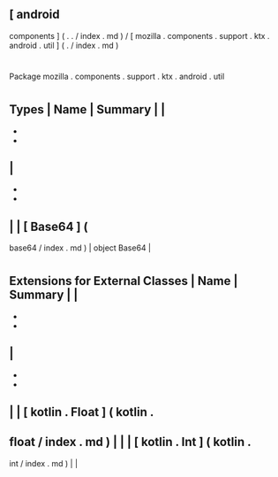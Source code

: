 [
android
-
components
]
(
.
.
/
index
.
md
)
/
[
mozilla
.
components
.
support
.
ktx
.
android
.
util
]
(
.
/
index
.
md
)
#
#
Package
mozilla
.
components
.
support
.
ktx
.
android
.
util
#
#
#
Types
|
Name
|
Summary
|
|
-
-
-
|
-
-
-
|
|
[
Base64
]
(
-
base64
/
index
.
md
)
|
object
Base64
|
#
#
#
Extensions
for
External
Classes
|
Name
|
Summary
|
|
-
-
-
|
-
-
-
|
|
[
kotlin
.
Float
]
(
kotlin
.
-
float
/
index
.
md
)
|
|
|
[
kotlin
.
Int
]
(
kotlin
.
-
int
/
index
.
md
)
|
|
